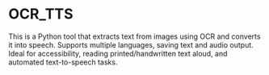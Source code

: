 # OCR_TTS
This is a Python tool that extracts text from images using OCR and converts it into speech. Supports multiple languages, saving text and audio output. Ideal for accessibility, reading printed/handwritten text aloud, and automated text-to-speech tasks.
